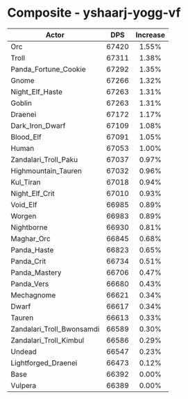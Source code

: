 # Composite - yshaarj-yogg-vf
| Actor | DPS | Increase |
|---|:---:|:---:|
|Orc|67420|1.55%|
|Troll|67311|1.38%|
|Panda_Fortune_Cookie|67292|1.35%|
|Gnome|67266|1.32%|
|Night_Elf_Haste|67263|1.31%|
|Goblin|67263|1.31%|
|Draenei|67172|1.17%|
|Dark_Iron_Dwarf|67109|1.08%|
|Blood_Elf|67091|1.05%|
|Human|67053|1.00%|
|Zandalari_Troll_Paku|67037|0.97%|
|Highmountain_Tauren|67032|0.96%|
|Kul_Tiran|67018|0.94%|
|Night_Elf_Crit|67010|0.93%|
|Void_Elf|66985|0.89%|
|Worgen|66983|0.89%|
|Nightborne|66930|0.81%|
|Maghar_Orc|66845|0.68%|
|Panda_Haste|66823|0.65%|
|Panda_Crit|66734|0.51%|
|Panda_Mastery|66706|0.47%|
|Panda_Vers|66680|0.43%|
|Mechagnome|66621|0.34%|
|Dwarf|66617|0.34%|
|Tauren|66613|0.33%|
|Zandalari_Troll_Bwonsamdi|66589|0.30%|
|Zandalari_Troll_Kimbul|66586|0.29%|
|Undead|66547|0.23%|
|Lightforged_Draenei|66473|0.12%|
|Base|66392|0.00%|
|Vulpera|66389|0.00%|

